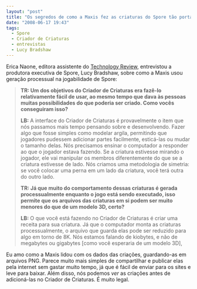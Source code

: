 ```yaml
---
layout: "post"
title: "Os segredos de como a Maxis fez as criaturas do Spore tão portáteis"
date: "2008-06-17 19:43"
tags:
  - Spore
  - Criador de Criaturas
  - entrevistas
  - Lucy Bradshaw
---
```


Erica Naone, editora assistente do [Technology Review](http://www.technologyreview.com/Infotech/20939/), entrevistou a produtora executiva de Spore, Lucy Bradshaw, sobre como a Maxis usou geração processual na jogabilidade de Spore:

> **TR: Um dos objetivos do Criador de Criaturas era fazê-lo relativamente fácil de usar, ao mesmo tempo que dava às pessoas muitas possibilidades do que poderia ser criado. Como vocês conseguiram isso?**
>
> **LB:** A interface do Criador de Criaturas é provavelmente o item que nós passamos mais tempo pensando sobre e desenvolvendo. Fazer algo que fosse simples como modelar argila, permitindo  que jogadores pudessem adicionar partes facilmente, esticá-las ou mudar o tamanho delas. Nós precisamos ensinar o computador a responder ao que o jogador estava fazendo. Se a criatura estivesse mirando o jogador, ele vai manipular os membros diferentemente do que se a criatura estivesse de lado. Nós criamos uma metodologia de simetria: se você colocar uma perna em um lado da criatura, você terá outra do outro lado.
>
> **TR: Já que muito do comportamento dessas criaturas é gerada processualmente enquanto o jogo está sendo executado, isso permite que os arquivos das criaturas em si podem ser muito menores do que de um modelo 3D, certo?**
>
> **LB:** O que você está fazendo no Criador de Criaturas é criar uma receita para sua criatura. Já que o computador monta as criaturas processualmente, o arquivo que guarda elas pode ser reduzido para algo em torno de 8K. Nós estamos falando de kiobytes, e não de megabytes ou gigabytes [como você esperaria de um modelo 3D],

Eu amo como a Maxis lidou com os dados das criações, guardando-as em arquivos PNG. Parece muito mais simples de compartilhar e publicar elas pela internet sem gastar muito tempo, já que é fácil de enviar para os sites e leve para baixar. Além disso, nós podemos _ver_ as criações antes de adicioná-las no Criador de Criaturas. É muito legal.
